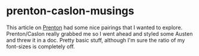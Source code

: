 prenton-caslon-musings
======================

This article on [Prenton] had some nice pairings that I wanted to explore. Prenton/Caslon really grabbed
me so I went ahead and styled some Austen and threw it in a doc. Pretty basic stuff, although I'm sure
the ratio of my font-sizes is completely off.


[Prenton]: http://blog.typekit.com/2012/05/29/about-face-prenton/
